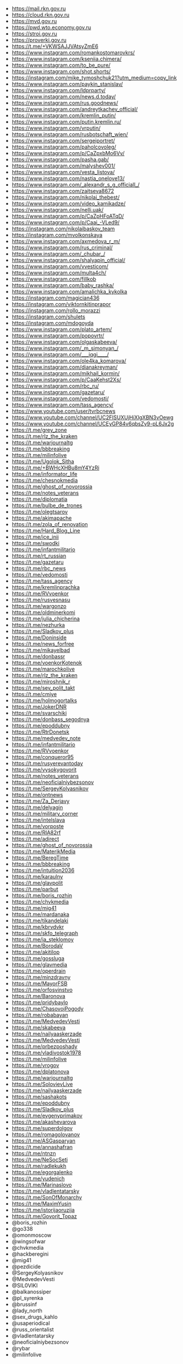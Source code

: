 * https://mail.rkn.gov.ru
* https://cloud.rkn.gov.ru
* https://mvd.gov.ru
* https://pwd.wto.economy.gov.ru
* https://stroi.gov.ru
* https://proverki.gov.ru
* https://t.me/+VKWSAJJVAtsyZmE6
* https://www.instagram.com/romankostomarovkrs/
* https://www.instagram.com/kseniia.chimera/
* https://www.instagram.com/to_be_pure/
* https://www.instagram.com/shot.shorts/
* https://instagram.com/mike_tymoshchuk21?utm_medium=copy_link
* https://www.instagram.com/paykin_stanislav/
* https://www.instagram.com/ldprparty/
* https://www.instagram.com/news.d.today/
* https://www.instagram.com/rus.goodnews/
* https://www.instagram.com/andreytkachev_official/
* https://www.instagram.com/kremlin_putin/
* https://www.instagram.com/putin.kremlin.ru/
* https://www.instagram.com/vrputin/
* https://www.instagram.com/rusbotschaft_wien/
* https://www.instagram.com/sergeiportret/
* https://www.instagram.com/paholcovoleg/
* https://www.instagram.com/p/CaZpxbMo6Vv/
* https://www.instagram.com/pasha.gab/
* https://www.instagram.com/malyshev001/
* https://www.instagram.com/vesta_listova/
* https://www.instagram.com/nastia_onelove13/
* https://www.instagram.com/_alexandr_s_g_officiall_/
* https://www.instagram.com/zaitseva8672
* https://www.instagram.com/nikolai_thebest/
* https://www.instagram.com/video_kamikadze/
* https://www.instagram.com/nelli.uak/
* https://www.instagram.com/p/CaZpHFoATqD/
* https://www.instagram.com/p/Caai_-VLed9/
* https://instagram.com/nikolaibaskov_team
* https://instagram.com/mvolkonskaya
* https://www.instagram.com/axmedova_r_m/
* https://www.instagram.com/rus_criminal/
* https://www.instagram.com/_chubar_/
* https://www.instagram.com/shalyapin_official/
* https://www.instagram.com/vvesticom/
* https://www.instagram.com/multa4ch/
* https://www.instagram.com/fillkob
* https://www.instagram.com/baby_rashka/
* https://www.instagram.com/amalichka_kykolka
* https://instagram.com/magician436
* https://instagram.com/viktornkitinprapor
* https://instagram.com/rollo_morazzi
* https://instagram.com/shulets
* https://instagram.com/mdogoyda
* https://www.instagram.com/plato_artem/
* https://www.instagram.com/popovrtr/
* https://www.instagram.com/olgaskabeeva/
* https://www.instagram.com/_m_simonyan_/
* https://www.instagram.com/___iqgi____/
* https://www.instagram.com/ole4ka_komarova/
* https://www.instagram.com/dianakreyman/
* https://www.instagram.com/mikhail_kormin/
* https://www.instagram.com/p/CaaKehst2Xs/
* https://www.instagram.com/rbc_ru/
* https://www.instagram.com/gazetaru/
* https://www.instagram.com/vedomosti/
* https://www.instagram.com/tass_agency/
* https://www.youtube.com/user/tvrbcnews
* https://www.youtube.com/channel/UC2FISUXUjHiXlgXBN3vOewg
* https://www.youtube.com/channel/UCEyGP84v6qbsZy9-pL6Jx2g
* https://t.me/grey_zone
* https://t.me/rlz_the_kraken
* https://t.me/warjournaltg
* https://t.me/bbbreaking
* https://t.me/milinfolive
* https://t.me/Ugolok_Sitha
* https://t.me/+BWHcXHBu8mY4YzRi
* https://t.me/informator_life
* https://t.me/chesnokmedia
* https://t.me/ghost_of_novorossia
* https://t.me/notes_veterans
* https://t.me/diplomatia
* https://t.me/bulbe_de_trones
* https://t.me/olegtsarov
* https://t.me/akimapache
* https://t.me/zola_of_renovation
* https://t.me/Hard_Blog_Line
* https://t.me/ice_inii
* https://t.me/swodki
* https://t.me/infantmilitario
* https://t.me/rt_russian
* https://t.me/gazetaru
* https://t.me/rbc_news
* https://t.me/vedomosti
* https://t.me/tass_agency
* https://t.me/kremlinprachka
* https://t.me/RVvoenkor
* https://t.me/rusvesnasu
* https://t.me/wargonzo
* https://t.me/oldminerkomi
* https://t.me/julia_chicherina
* https://t.me/nezhurka
* https://t.me/Sladkov_plus
* https://t.me/Doninside
* https://t.me/news_forfree
* https://t.me/mikayelbad
* https://t.me/donbassr
* https://t.me/voenkorKotenok
* https://t.me/marochkolive
* https://t.me/rlz_the_kraken
* https://t.me/miroshnik_r
* https://t.me/sev_polit_takt
* https://t.me/cmiye
* https://t.me/holmogortalks
* https://t.me/JokerDNR
* https://t.me/svarschiki
* https://t.me/donbass_segodnya
* https://t.me/epoddubny
* https://t.me/RtrDonetsk
* https://t.me/medvedev_note
* https://t.me/infantmilitario
* https://t.me/RVvoenkor
* https://t.me/conqueror95
* https://t.me/rusyerevantoday
* https://t.me/vysokygovorit
* https://t.me/notes_veterans
* https://t.me/neoficialniybezsonov
* https://t.me/SergeyKolyasnikov
* https://t.me/ontnews
* https://t.me/Za_Derjavy
* https://t.me/delyagin
* https://t.me/military_corner
* https://t.me/intelslava
* https://t.me/vorposte
* https://t.me/RIA82rf
* https://t.me/adirect
* https://t.me/ghost_of_novorossia
* https://t.me/MaterikMedia
* https://t.me/BeregTime
* https://t.me/bbbreaking
* https://t.me/intuition2036
* https://t.me/karaulny
* https://t.me/glavpolit
* https://t.me/parbut
* https://t.me/boris_rozhin
* https://t.me/chvkmedia
* https://t.me/mig41
* https://t.me/mardanaka
* https://t.me/tikandelaki
* https://t.me/kbrvdvkr
* https://t.me/skfo_telegraph
* https://t.me/ia_steklomoy
* https://t.me/BorodaV
* https://t.me/akitilop
* https://t.me/gossluga
* https://t.me/glavmedia
* https://t.me/operdrain
* https://t.me/minzdravny
* https://t.me/MayorFSB
* https://t.me/orfosvinstvo
* https://t.me/Baronova
* https://t.me/pridybaylo
* https://t.me/ChasovojPogody
* https://t.me/robabayan
* https://t.me/MedvedevVesti
* https://t.me/skabeeva
* https://t.me/nailyaaskerzade
* https://t.me/MedvedevVesti
* https://t.me/prbezposhady
* https://t.me/vladivostok1978
* https://t.me/milinfolive
* https://t.me/vrogov
* https://t.me/dplatonova
* https://t.me/warjournaltg
* https://t.me/SolovievLive
* https://t.me/nailyaaskerzade
* https://t.me/sashakots
* https://t.me/epoddubny
* https://t.me/Sladkov_plus
* https://t.me/evgenyprimakov
* https://t.me/akashevarova
* https://t.me/superdolgov
* https://t.me/romagolovanov
* https://t.me/ASGasparyan
* https://t.me/annashafran
* https://t.me/ntnzn
* https://t.me/NeSocSeti
* https://t.me/radlekukh
* https://t.me/egorgalenko
* https://t.me/yudenich
* https://t.me/Marinaslovo
* https://t.me/vladlentatarsky
* https://t.me/SonOfMonarchy
* https://t.me/MaximYusin
* https://t.me/istorijaoruzija
* https://t.me/Govorit_Topaz
* @boris_rozhin
* @go338
* @omonmoscow
* @wingsofwar
* @chvkmedia
* @hackberegini
* @mig41
* @pezdicide
* @SergeyKolyasnikov
* @MedvedevVesti
* @SIL0VIKI
* @balkanossiper
* @pl_syrenka
* @brussinf
* @lady_north
* @sex_drugs_kahlo
* @usaperiodical
* @russ_orientalist
* @vladlentatarsky
* @neoficialniybezsonov
* @rybar
* @milinfolive
